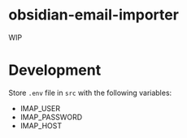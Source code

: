 # obsidian-email-importer

WIP


# Development

Store `.env` file in `src` with the following variables:

- IMAP_USER
- IMAP_PASSWORD
- IMAP_HOST
